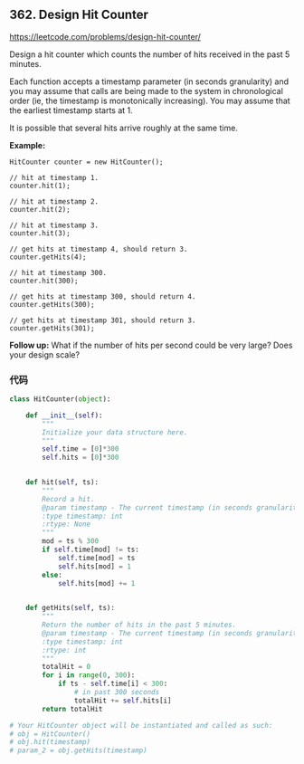 ## 362. Design Hit Counter

https://leetcode.com/problems/design-hit-counter/

Design a hit counter which counts the number of hits received in the past 5 minutes.

Each function accepts a timestamp parameter (in seconds granularity) and you may assume that calls are being made to the system in chronological order (ie, the timestamp is monotonically increasing). You may assume that the earliest timestamp starts at 1.

It is possible that several hits arrive roughly at the same time.

**Example:**

```
HitCounter counter = new HitCounter();

// hit at timestamp 1.
counter.hit(1);

// hit at timestamp 2.
counter.hit(2);

// hit at timestamp 3.
counter.hit(3);

// get hits at timestamp 4, should return 3.
counter.getHits(4);

// hit at timestamp 300.
counter.hit(300);

// get hits at timestamp 300, should return 4.
counter.getHits(300);

// get hits at timestamp 301, should return 3.
counter.getHits(301); 
```

**Follow up:**
What if the number of hits per second could be very large? Does your design scale?

### 代码

```python
class HitCounter(object):

    def __init__(self):
        """
        Initialize your data structure here.
        """
        self.time = [0]*300
        self.hits = [0]*300
        

    def hit(self, ts):
        """
        Record a hit.
        @param timestamp - The current timestamp (in seconds granularity).
        :type timestamp: int
        :rtype: None
        """
        mod = ts % 300
        if self.time[mod] != ts:
            self.time[mod] = ts
            self.hits[mod] = 1
        else:
            self.hits[mod] += 1
        

    def getHits(self, ts):
        """
        Return the number of hits in the past 5 minutes.
        @param timestamp - The current timestamp (in seconds granularity).
        :type timestamp: int
        :rtype: int
        """
        totalHit = 0
        for i in range(0, 300):
            if ts - self.time[i] < 300:
                # in past 300 seconds
                totalHit += self.hits[i]
        return totalHit

# Your HitCounter object will be instantiated and called as such:
# obj = HitCounter()
# obj.hit(timestamp)
# param_2 = obj.getHits(timestamp)
```

